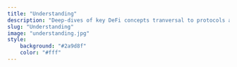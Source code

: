 ```yaml
---
title: "Understanding"
description: "Deep-dives of key DeFi concepts tranversal to protocols and necessary to grasp"
slug: "Understanding"
image: "understanding.jpg"
style:
    background: "#2a9d8f"
    color: "#fff"
---
```

